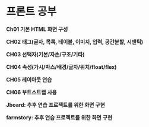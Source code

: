 # 프론트 공부

**Ch01 기본 HTML 화면 구성**


**CH02 태그(글자, 목록, 테이블, 이미지, 입력, 공간분할, 시맨틱)**


**CH03 선택자(기본/자손/구조/기타)**


**CH04 속성(가시/박스/배경/글자/위치/float/flex)**


**CH05 레이아웃 연습**


**CH06 부트스트랩 사용**


**Jboard: 추후 연습 프로젝트를 위한 화면 구현**


**farmstory: 추후 연습 프로젝트를 위한 화면 구현**
